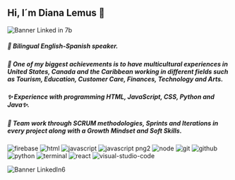 ## Hi, I´m Diana Lemus 👋

![Banner Linked in 7b](https://user-images.githubusercontent.com/65943524/100381932-21262c00-2fe8-11eb-9858-1918f266292b.JPG)

##### 🔭 Bilingual English-Spanish speaker.    
##### 🌱 One of my biggest achievements is to have multicultural experiences in United States, Canada and the Caribbean working in different fields such as Tourism, Education, Customer Care, Finances, Technology and Arts.
##### ✨ Experience with programming HTML, JavaScript, CSS, Python and Java✨.
##### 👯 Team work through SCRUM methodologies, Sprints and Iterations in every project along with a Growth Mindset and Soft Skills.

![firebase](https://user-images.githubusercontent.com/65943524/100384505-57ff4080-2fee-11eb-879b-4c5ca443b0f4.png)
![html](https://user-images.githubusercontent.com/65943524/100384511-5b92c780-2fee-11eb-97c9-7a078d31de48.png)
![javascript](https://user-images.githubusercontent.com/65943524/100384524-6188a880-2fee-11eb-8548-b518897adcf0.png)
![javascript png2](https://user-images.githubusercontent.com/65943524/100384531-65b4c600-2fee-11eb-84bc-5cf881384e3a.png)
![node](https://user-images.githubusercontent.com/65943524/100384546-6b121080-2fee-11eb-8889-8fee553dd3e2.png)
![git](https://user-images.githubusercontent.com/65943524/100384568-75340f00-2fee-11eb-8997-9fdfdf253225.png)
![github](https://user-images.githubusercontent.com/65943524/100384579-79f8c300-2fee-11eb-871f-29ffff6f2aa3.png)
![python](https://user-images.githubusercontent.com/65943524/100384974-6ef26280-2fef-11eb-9be0-92e01a3ac527.png)
![terminal](https://user-images.githubusercontent.com/65943524/100384979-7154bc80-2fef-11eb-9465-bfa3881d0dac.png)
![react](https://user-images.githubusercontent.com/65943524/100384982-731e8000-2fef-11eb-883d-d5dc617e26f9.png)
![visual-studio-code](https://user-images.githubusercontent.com/65943524/100384986-74e84380-2fef-11eb-90c9-eea805be2a99.png)

           
<!--![BannerLinkedIn 5](https://user-images.githubusercontent.com/65943524/100383843-9eec3680-2fec-11eb-925a-ee14e9c53908.jpg)-->
![Banner LinkedIn6](https://user-images.githubusercontent.com/65943524/100383938-e5da2c00-2fec-11eb-9976-5ae45040b173.jpg)


<!-- **Dicaleme/Dicaleme** is a ✨ _special_ ✨ repository because its `README.md` (this file) appears on your GitHub profile.
Here are some ideas to get you started:-->

<!-- 🤔 I’m looking for help with ...

- 📫 How to reach me: ...
- 😄 Pronouns: ...
- ⚡ Fun fact: ...--> 




